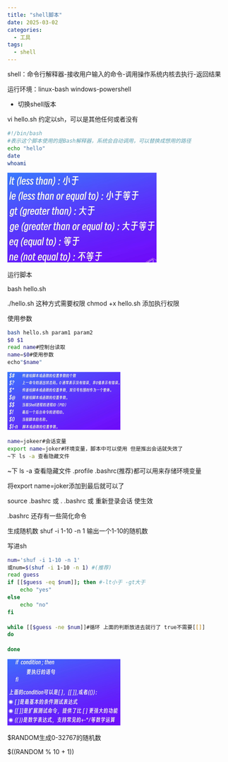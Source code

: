 ```yaml
---
title: "shell脚本"
date: 2025-03-02
categories:
  - 工具
tags:
  - shell
---
```


shell：命令行解释器-接收用户输入的命令-调用操作系统内核去执行-返回结果

运行环境：linux-bash windows-powershell

* 切换shell版本

vi hello.sh 约定以sh，可以是其他任何或者没有

~~~sh
#!/bin/bash
#表示这个脚本使用的是Bash解释器，系统会自动调用，可以替换成想用的路径
echo "hello"
date
whoami
~~~

<img src="./images/shell脚本.assets/image-20240721171550006-1737030888275-132-1737030895078-139.png" alt="image-20240721171550006" style="zoom:33%;" />

运行脚本

bash hello.sh 

./hello.sh 这种方式需要权限 chmod +x hello.sh 添加执行权限

使用参数

~~~sh
bash hello.sh param1 param2
$0 $1
read name#控制台读取
name=$0#使用参数
echo"$name"
~~~



<img src="./images/shell脚本.assets/image-20240721170619389-1737030895078-135.png" alt="image-20240721170619389" style="zoom:25%;" />

~~~sh
name=jokeer#会话变量
export name=joker#环境变量，脚本中可以使用 但是推出会话就失效了
~下 ls -a 查看隐藏文件
~~~

~下 ls -a 查看隐藏文件 .profile .bashrc(推荐)都可以用来存储环境变量

将export name=joker添加到最后就可以了

source .bashrc 或 . .bashrc 或 重新登录会话 使生效

.bashrc 还存有一些简化命令



生成随机数 shuf -i 1-10 -n 1 输出一个1-10的随机数

写进sh

~~~sh
num='shuf -i 1-10 -n 1'
或num=$(shuf -i 1-10 -n 1) #(推荐)
read guess
if [[$guess -eq $num]]; then #-lt小于 -gt大于
	echo "yes"
else 
	echo "no"
fi

while [[$guess -ne $num]]#循环 上面的判断放进去就行了 true不需要[[]]
do 

done
~~~

<img src="./images/shell脚本.assets/image-20240721171826377-1737030895078-137.png" alt="image-20240721171826377" style="zoom:25%;" />

$RANDOM生成0-32767的随机数

$((RANDOM % 10 + 1))